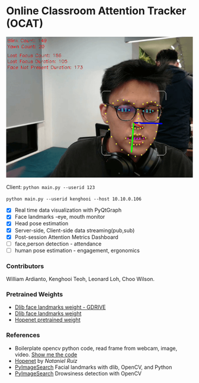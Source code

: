 # Online Classroom Attention Tracker (OCAT)


![Online Class Attention Tracker](5fps.gif "Online Class Attention Tracker")

Client:
`python main.py --userid 123`

`python main.py --userid kenghooi --host 10.10.0.106`

- [x] Real time data visualization with PyQtGraph
- [x] Face landmarks -eye, mouth monitor
- [x] Head pose estimation
- [x] Server-side, Client-side data streaming(pub,sub)
- [x] Post-session Attention Metrics Dashboard
- [ ] face,person detection - attendance
- [ ] human pose estimation - engagement, ergonomics

### Contributors
William Ardianto, Kenghooi Teoh, Leonard Loh, Choo Wilson.

### Pretrained Weights
- [Dlib face landmarks weight - GDRIVE](https://drive.google.com/file/d/1o-lotnZJcSCuHixTI9ponYNXjBmbMggt/view?usp=sharing)
- [Dlib face landmarks weight](https://github.com/AKSHAYUBHAT/TensorFace/blob/master/openface/models/dlib/shape_predictor_68_face_landmarks.dat)
- [Hopenet pretrained weight](https://drive.google.com/open?id=1m25PrSE7g9D2q2XJVMR6IA7RaCvWSzCR)

### References

- Boilerplate opencv python code, read frame from webcam, image, video. [Show me the code](https://github.com/yptheangel/opencv-starter-pack/tree/master/python/basic)
- [Hopenet](https://github.com/natanielruiz/deep-head-pose) by *Nataniel Ruiz*
- [PyImageSearch](https://www.pyimagesearch.com/2017/04/03/facial-landmarks-dlib-opencv-python/) Facial landmarks with dlib, OpenCV, and Python
- [PyImageSearch](https://www.pyimagesearch.com/2017/05/08/drowsiness-detection-opencv/) Drowsiness detection with OpenCV 
